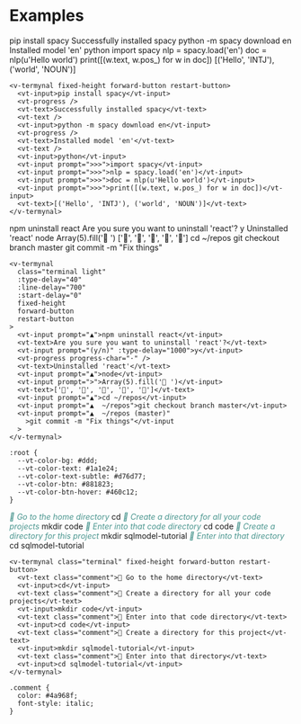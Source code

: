 # Examples

<CodeGroup>

<CodeGroupItem title="Terminal" >

<v-termynal class="terminal" fixed-height forward-button restart-button>
  <vt-input>pip install spacy</vt-input>
  <vt-progress />
  <vt-text>Successfully installed spacy</vt-text>
  <vt-text />
  <vt-input>python -m spacy download en</vt-input>
  <vt-progress />
  <vt-text>Installed model 'en'</vt-text>
  <vt-text />
  <vt-input>python</vt-input>
  <vt-input prompt=">>>">import spacy</vt-input>
  <vt-input prompt=">>>">nlp = spacy.load('en')</vt-input>
  <vt-input prompt=">>>">doc = nlp(u'Hello world')</vt-input>
  <vt-input prompt=">>>">print([(w.text, w.pos_) for w in doc])</vt-input>
  <vt-text>[('Hello', 'INTJ'), ('world', 'NOUN')]</vt-text>
</v-termynal>

  </CodeGroupItem>
  
  <CodeGroupItem title="HTML">

```html:no-line-numbers
<v-termynal fixed-height forward-button restart-button>
  <vt-input>pip install spacy</vt-input>
  <vt-progress />
  <vt-text>Successfully installed spacy</vt-text>
  <vt-text />
  <vt-input>python -m spacy download en</vt-input>
  <vt-progress />
  <vt-text>Installed model 'en'</vt-text>
  <vt-text />
  <vt-input>python</vt-input>
  <vt-input prompt=">>>">import spacy</vt-input>
  <vt-input prompt=">>>">nlp = spacy.load('en')</vt-input>
  <vt-input prompt=">>>">doc = nlp(u'Hello world')</vt-input>
  <vt-input prompt=">>>">print([(w.text, w.pos_) for w in doc])</vt-input>
  <vt-text>[('Hello', 'INTJ'), ('world', 'NOUN')]</vt-text>
</v-termynal>
```

  </CodeGroupItem>

</CodeGroup>

<CodeGroup>

<CodeGroupItem title="Terminal" >

<v-termynal class="terminal light" :type-delay="40" :line-delay="700" :start-delay="0" fixed-height forward-button restart-button>
  <vt-input prompt="▲">npm uninstall react</vt-input>
  <vt-text>Are you sure you want to uninstall 'react'?</vt-text>
  <vt-input prompt="(y/n)" :type-delay="1000">y</vt-input>
  <vt-progress progress-char="·" />
  <vt-text>Uninstalled 'react'</vt-text>
  <vt-input prompt="▲">node</vt-input>
  <vt-input prompt=">">Array(5).fill('🦄 ')</vt-input>
  <vt-text>['🦄', '🦄', '🦄', '🦄', '🦄']</vt-text>
  <vt-input prompt="▲">cd ~/repos</vt-input>
  <vt-input prompt="▲  ~/repos">git checkout branch master</vt-input>
  <vt-input prompt="▲  ~/repos (master)"
    >git commit -m "Fix things"</vt-input
  >
</v-termynal>

  </CodeGroupItem>
  
  <CodeGroupItem title="HTML">

```html:no-line-numbers
<v-termynal
  class="terminal light"
  :type-delay="40"
  :line-delay="700"
  :start-delay="0"
  fixed-height
  forward-button
  restart-button
>
  <vt-input prompt="▲">npm uninstall react</vt-input>
  <vt-text>Are you sure you want to uninstall 'react'?</vt-text>
  <vt-input prompt="(y/n)" :type-delay="1000">y</vt-input>
  <vt-progress progress-char="·" />
  <vt-text>Uninstalled 'react'</vt-text>
  <vt-input prompt="▲">node</vt-input>
  <vt-input prompt=">">Array(5).fill('🦄 ')</vt-input>
  <vt-text>['🦄', '🦄', '🦄', '🦄', '🦄']</vt-text>
  <vt-input prompt="▲">cd ~/repos</vt-input>
  <vt-input prompt="▲  ~/repos">git checkout branch master</vt-input>
  <vt-input prompt="▲  ~/repos (master)"
    >git commit -m "Fix things"</vt-input
  >
</v-termynal>
```

  </CodeGroupItem>

  <CodeGroupItem title="CSS">

```css:no-line-numbers
:root {
  --vt-color-bg: #ddd;
  --vt-color-text: #1a1e24;
  --vt-color-text-subtle: #d76d77;
  --vt-color-btn: #881823;
  --vt-color-btn-hover: #460c12;
}
```

  </CodeGroupItem>

</CodeGroup>

<CodeGroup>

<CodeGroupItem title="Terminal" >

<v-termynal class="terminal" fixed-height forward-button restart-button>
  <vt-text class="comment">💬 Go to the home directory</vt-text>
  <vt-input>cd</vt-input>
  <vt-text class="comment">💬 Create a directory for all your code projects</vt-text>
  <vt-input>mkdir code</vt-input>
  <vt-text class="comment">💬 Enter into that code directory</vt-text>
  <vt-input>cd code</vt-input>
  <vt-text class="comment">💬 Create a directory for this project</vt-text>
  <vt-input>mkdir sqlmodel-tutorial</vt-input>
  <vt-text class="comment">💬 Enter into that directory</vt-text>
  <vt-input>cd sqlmodel-tutorial</vt-input>
</v-termynal>

  </CodeGroupItem>
  
  <CodeGroupItem title="HTML">

```html:no-line-numbers
<v-termynal class="terminal" fixed-height forward-button restart-button>
  <vt-text class="comment">💬 Go to the home directory</vt-text>
  <vt-input>cd</vt-input>
  <vt-text class="comment">💬 Create a directory for all your code projects</vt-text>
  <vt-input>mkdir code</vt-input>
  <vt-text class="comment">💬 Enter into that code directory</vt-text>
  <vt-input>cd code</vt-input>
  <vt-text class="comment">💬 Create a directory for this project</vt-text>
  <vt-input>mkdir sqlmodel-tutorial</vt-input>
  <vt-text class="comment">💬 Enter into that directory</vt-text>
  <vt-input>cd sqlmodel-tutorial</vt-input>
</v-termynal>
```

  </CodeGroupItem>

  <CodeGroupItem title="CSS">

```css:no-line-numbers
.comment {
  color: #4a968f;
  font-style: italic;
}
```

  </CodeGroupItem>

</CodeGroup>

<style scoped>
.terminal {
  margin-top: 15px;
}

.light {
  --vt-color-bg: #ddd;
  --vt-color-text: #1a1e24;
  --vt-color-text-subtle: #d76d77;
  --vt-color-btn: #881823;
  --vt-color-btn-hover: #460c12;
}

.comment {
  color: #4a968f;
  font-style: italic;
}
</style>
